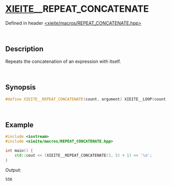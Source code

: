 # [XIEITE](../../macros.md)\_\_REPEAT\_CONCATENATE
Defined in header [<xieite/macros/REPEAT_CONCATENATE.hpp>](../../include/xieite/macros/REPEAT_CONCATENATE.hpp)

&nbsp;

## Description
Repeats the concatenation of an expression with itself.

&nbsp;

## Synopsis
```cpp
#define XIEITE__REPEAT_CONCATENATE(count, argument) XIEITE__LOOP(count, XIEITE_INTERNAL__REPEAT_CONCATENATE, , argument)
```

&nbsp;

## Example
```cpp
#include <iostream>
#include <xieite/macros/REPEAT_CONCATENATE.hpp>

int main() {
    std::cout << (XIEITE__REPEAT_CONCATENATE(3, 5) + 1) << '\n';
}
```
Output:
```
556
```
